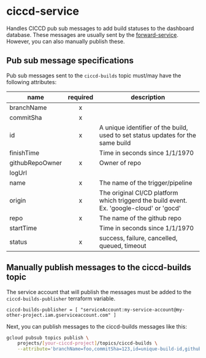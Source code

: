 # ciccd-service

Handles CICCD pub sub messages to add build statuses to the dashboard database.
These messages are usually sent by the [forward-service](../forward-service/README.md). However, you can also manually publish these.

## Pub sub message specifications

Pub sub messages sent to the `ciccd-builds` topic must/may have the following attributes:

 name            | required   | description 
-----------------|:----------:|-------------
branchName       |     x      |    
commitSha        |     x      |    
id               |     x      | A unique identifier of the build, used to set status updates for the same build
finishTime       |            | Time in seconds since 1/1/1970
githubRepoOwner  |     x      | Owner of repo
logUrl           |            |
name             |     x      | The name of the trigger/pipeline
origin           |     x      | The original CI/CD platform which triggerd the build event. Ex. 'google-cloud' or 'gocd'
repo             |     x      | The name of the github repo
startTime        |            | Time in seconds since 1/1/1970   
status           |     x      | success, failure, cancelled, queued, timeout

## Manually publish messages to the ciccd-builds topic

The service account that will publish the messages must be added to the `ciccd-builds-publisher` terraform variable.

```
ciccd-builds-publisher = [ "serviceAccount:my-service-account@my-other-project.iam.gserviceaccount.com" ]
```

Next, you can publish messages to the ciccd-builds messages like this:

```sh
gcloud pubsub topics publish \
    projects/[your-ciccd-project]/topics/ciccd-builds \
    --attribute='branchName=foo,commitSha=123,id=unique-build-id,githubRepoOwner=thdk,name=build,origin=circle-ci,repo=cloud-build-monitor,status=success'
```

